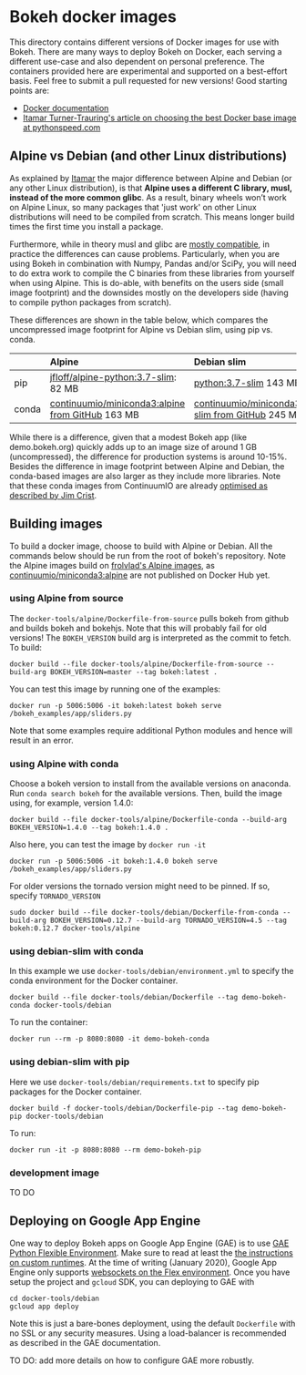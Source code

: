 # Bokeh docker images
This directory contains different versions of Docker images for use with Bokeh. There are many ways to deploy Bokeh on Docker, each serving a different use-case and also dependent on personal preference. The containers provided here are experimental and supported on a best-effort basis. Feel free to submit a pull requested for new versions! Good starting points are:

* [Docker documentation](https://docs.docker.com/)
* [Itamar Turner-Trauring's article on choosing the best Docker base image at pythonspeed.com](https://pythonspeed.com/articles/base-image-python-docker-images/)


## Alpine vs Debian (and other Linux distributions)
As explained by [Itamar](https://pythonspeed.com/articles/base-image-python-docker-images/) the major difference between Alpine and Debian (or any other Linux distribution), is that __Alpine uses a different C library, musl, instead of the more common glibc__. As a result, binary wheels won’t work on Alpine Linux, so many packages that 'just work' on other Linux distributions will need to be compiled from scratch. This means longer build times the first time you install a package.

Furthermore, while in theory musl and glibc are [mostly compatible](https://wiki.musl-libc.org/functional-differences-from-glibc.html), in practice the differences can cause problems. Particularly, when you are using Bokeh in combination with Numpy, Pandas and/or SciPy, you will need to do extra work to compile the C binaries from these libraries from yourself when using Alpine. This is do-able, with benefits on the users side (small image footprint) and the downsides mostly on the developers side (having to compile python packages from scratch).

These differences are shown in the table below, which compares the uncompressed image footprint for Alpine vs Debian slim, using pip vs. conda.

|  | Alpine | Debian slim |
|:---|:---|:---|
|pip | [jfloff/alpine-python:3.7-slim](https://hub.docker.com/r/jfloff/alpine-python): 82 MB | [python:3.7-slim](https://github.com/docker-library/python/blob/d2a2b4f7422aac78c7d5ea6aadc49d009d184a5f/3.7/buster/slim/Dockerfile) 143 MB |
|conda |[continuumio/miniconda3:alpine from GitHub](https://github.com/ContinuumIO/docker-images/blob/master/miniconda3/alpine/Dockerfile) 163 MB | [continuumio/miniconda3:debian-slim from GitHub](https://github.com/ContinuumIO/docker-images/blob/master/miniconda3/debian/Dockerfile) 245 MB |

While there is a difference, given that a modest Bokeh app (like demo.bokeh.org) quickly adds up to an image size of around 1 GB (uncompressed), the difference for production systems is around 10-15%. Besides the difference in image footprint between Alpine and Debian, the conda-based images are also larger as they include more libraries. Note that these conda images from ContinuumIO are already [optimised as described by Jim Crist](https://jcrist.github.io/conda-docker-tips.html).

## Building images
To build a docker image, choose to build with Alpine or Debian. All the commands below should be run from the root of bokeh's repository. Note the Alpine images build on [frolvlad's Alpine images](https://hub.docker.com/u/frolvlad), as [continuumio/miniconda3:alpine](https://github.com/ContinuumIO/docker-images/blob/master/miniconda3/alpine/Dockerfile) are not published on Docker Hub yet.

### using Alpine from source
The `docker-tools/alpine/Dockerfile-from-source` pulls bokeh from github and builds bokeh and bokehjs. Note that this will probably fail for old versions! The `BOKEH_VERSION` build arg is interpreted as the commit to fetch. To build:
``` shell
docker build --file docker-tools/alpine/Dockerfile-from-source --build-arg BOKEH_VERSION=master --tag bokeh:latest .
```

You can test this image by running one of the examples:
```shell
docker run -p 5006:5006 -it bokeh:latest bokeh serve /bokeh_examples/app/sliders.py
```

Note that some examples require additional Python modules and hence will result in an error.

### using Alpine with conda
Choose a bokeh version to install from the available versions on anaconda.
Run `conda search bokeh` for the available versions. Then, build the image using, for example, version 1.4.0:
``` shell
docker build --file docker-tools/alpine/Dockerfile-conda --build-arg BOKEH_VERSION=1.4.0 --tag bokeh:1.4.0 .
```

Also here, you can test the image by `docker run -it`
```
docker run -p 5006:5006 -it bokeh:1.4.0 bokeh serve /bokeh_examples/app/sliders.py
```

For older versions the tornado version might need to be pinned. If so, specify `TORNADO_VERSION`
``` shell
sudo docker build --file docker-tools/debian/Dockerfile-from-conda --build-arg BOKEH_VERSION=0.12.7 --build-arg TORNADO_VERSION=4.5 --tag bokeh:0.12.7 docker-tools/alpine
```

### using debian-slim with conda
In this example we use `docker-tools/debian/environment.yml` to specify the conda environment for the Docker container.
```shell
docker build --file docker-tools/debian/Dockerfile --tag demo-bokeh-conda docker-tools/debian
```

To run the container:
```shell
docker run --rm -p 8080:8080 -it demo-bokeh-conda
```


### using debian-slim with pip
Here we use `docker-tools/debian/requirements.txt` to specify pip packages for the Docker container.
```shell
docker build -f docker-tools/debian/Dockerfile-pip --tag demo-bokeh-pip docker-tools/debian
```

To run:
```
docker run -it -p 8080:8080 --rm demo-bokeh-pip
```

### development image
TO DO

## Deploying on Google App Engine
One way to deploy Bokeh apps on Google App Engine (GAE) is to use [GAE Python Flexible Environment](https://cloud.google.com/appengine/docs/flexible/python). Make sure to read at least the [the instructions on custom runtimes](https://cloud.google.com/appengine/docs/flexible/custom-runtimes/how-to). At the time of writing (January 2020), Google App Engine only supports [websockets on the Flex environment](https://cloud.google.com/blog/products/application-development/introducing-websockets-support-for-app-engine-flexible-environment). Once you have setup the project and `gcloud` SDK, you can deploying to GAE with

```shell
cd docker-tools/debian
gcloud app deploy
```

Note this is just a bare-bones deployment, using the default `Dockerfile` with no SSL or any security measures. Using a load-balancer is recommended as described in the GAE documentation. 

TO DO: add more details on how to configure GAE more robustly.
